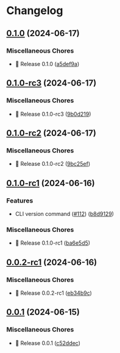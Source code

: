 # Changelog

## [0.1.0](https://github.com/hansetag/iceberg-catalog/compare/v0.1.0-rc3...v0.1.0) (2024-06-17)


### Miscellaneous Chores

* 🚀 Release 0.1.0 ([a5def9a](https://github.com/hansetag/iceberg-catalog/commit/a5def9a527aa615779b60fe8fc5a18aaa47f33ee))

## [0.1.0-rc3](https://github.com/hansetag/iceberg-catalog/compare/v0.1.0-rc2...v0.1.0-rc3) (2024-06-17)


### Miscellaneous Chores

* 🚀 Release 0.1.0-rc3 ([9b0d219](https://github.com/hansetag/iceberg-catalog/commit/9b0d219e865dce85803fc93da7233e92d3e8b4b8))

## [0.1.0-rc2](https://github.com/hansetag/iceberg-catalog/compare/v0.1.0-rc1...v0.1.0-rc2) (2024-06-17)


### Miscellaneous Chores

* 🚀 Release 0.1.0-rc2 ([9bc25ef](https://github.com/hansetag/iceberg-catalog/commit/9bc25ef2b44d6c29556a5d0913c076904b1cb010))

## [0.1.0-rc1](https://github.com/hansetag/iceberg-catalog/compare/v0.0.2-rc1...v0.1.0-rc1) (2024-06-16)


### Features

* CLI version command ([#112](https://github.com/hansetag/iceberg-catalog/issues/112)) ([b8d9129](https://github.com/hansetag/iceberg-catalog/commit/b8d9129f576249aa9a9673f901a9f5903f1bb4a7))


### Miscellaneous Chores

* 🚀 Release 0.1.0-rc1 ([ba6e5d5](https://github.com/hansetag/iceberg-catalog/commit/ba6e5d5c8a59cb1da5b61dd559c783998559debf))

## [0.0.2-rc1](https://github.com/hansetag/iceberg-catalog/compare/v0.0.1...v0.0.2-rc1) (2024-06-16)


### Miscellaneous Chores

* 🚀 Release 0.0.2-rc1 ([eb34b9c](https://github.com/hansetag/iceberg-catalog/commit/eb34b9cd613bb2d72d4a9b33b103d36c7649bd57))

## [0.0.1](https://github.com/hansetag/iceberg-catalog/compare/v0.0.0...v0.0.1) (2024-06-15)


### Miscellaneous Chores

* 🚀 Release 0.0.1 ([c52ddec](https://github.com/hansetag/iceberg-catalog/commit/c52ddec7520ec16ed0b6f70c5e3108a7d8a35665))

